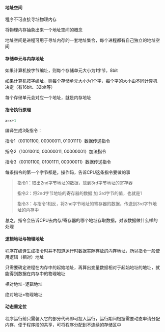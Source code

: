 #### 地址空间

程序不可直接寻址物理内存

将物理内存抽象出来一个地址空间的概念

地址空间是进程可用于寻址内存的一套地址集合，每个进程都有自己独立的地址空间



#### 存储单元与内存地址

如果计算机按字节编址，则每个存储单元大小为1字节，8bit

如果计算机按字编址，则每个存储单元大小为1个字，每个字的大小由不同计算机决定（有16bit、32bit等）

每个存储单元会对应一个地址，就是内存地址



#### 指令执行原理

```c
x=x+1
```

编译生成3条指令：

指令1（00101100, 00000011, 01001111）数据传送指令

指令2（10010010, 00000011, 00000001）加法指令

指令3（00101100, 01001111, 00000011）数据传送指令

每条指令的第一个字节都是，操作码，告诉CPU这条指令要做的事

> 指令1：取出2nd字节地址的数据，放到3rd字节地址的寄存器
>
> 指令2：将2nd字节地址的寄存器的数据 加 3rd字节的值，也就是1
>
> 指令3：与指令1相反，将2nd字节地址的寄存器的数据，传送到3rd字节地址的内存中

总之，指令会告诉CPU去内存/寄存器的哪个地址存取数据，对该数据做什么样的处理



#### 逻辑地址与物理地址

程序在编译生成指令时并不知道运行时数据实际存放的内存地址，所以指令一般使用逻辑（相对）地址

只需要确定进程在内存中的起始地址，再算出变量数据相对于起始地址的地址，就能得到数据在内存中的物理地址

相对地址=逻辑地址

绝对地址=物理地址



#### 动态重定位

程序运行前只需装入它的部分代码即可投入运行，运行期间根据需要动态申请分配内存，便于程序段的共享，可将程序分配到不连续的存储区中
